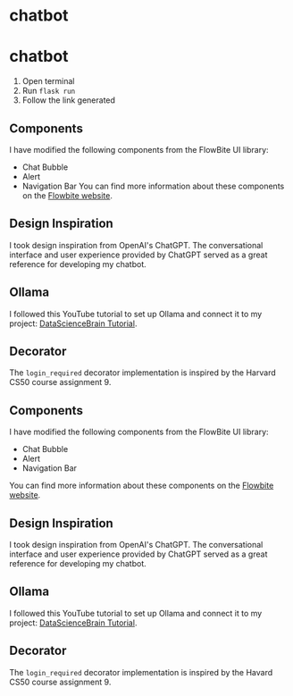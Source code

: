 # chatbot

# chatbot

1. Open terminal 
2. Run ```flask run```
3. Follow the link generated

## Components
I have modified the following components from the FlowBite UI library:
- Chat Bubble
- Alert
- Navigation Bar
You can find more information about these components on the [Flowbite website](https://www.flowbite.com).

## Design Inspiration
I took design inspiration from OpenAI's ChatGPT. The conversational interface and user experience provided by ChatGPT served as a great reference for developing my chatbot.

## Ollama
I followed this YouTube tutorial to set up Ollama and connect it to my project: [DataScienceBrain Tutorial](https://www.youtube.com/watch?v=tTAGL39GUm0&t=918s&ab_channel=DataScienceBrain).

## Decorator
The `login_required` decorator implementation is inspired by the Harvard CS50 course assignment 9.

## Components

I have modified the following components from the FlowBite UI library:

- Chat Bubble
- Alert
- Navigation Bar

You can find more information about these components on the [Flowbite website](https://www.flowbite.com).

## Design Inspiration
I took design inspiration from OpenAI's ChatGPT. The conversational interface and user experience provided by ChatGPT served as a great reference for developing my chatbot.

## Ollama
I followed this YouTube tutorial to set up Ollama and connect it to my project: [DataScienceBrain Tutorial](https://www.youtube.com/watch?v=tTAGL39GUm0&t=918s&ab_channel=DataScienceBrain).

## Decorator
The `login_required` decorator implementation is inspired by the Havard CS50 course assignment 9.